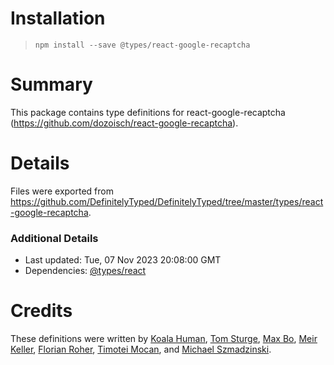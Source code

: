 # Installation
> `npm install --save @types/react-google-recaptcha`

# Summary
This package contains type definitions for react-google-recaptcha (https://github.com/dozoisch/react-google-recaptcha).

# Details
Files were exported from https://github.com/DefinitelyTyped/DefinitelyTyped/tree/master/types/react-google-recaptcha.

### Additional Details
 * Last updated: Tue, 07 Nov 2023 20:08:00 GMT
 * Dependencies: [@types/react](https://npmjs.com/package/@types/react)

# Credits
These definitions were written by [Koala Human](https://github.com/KoalaHuman), [Tom Sturge](https://github.com/tomsturge), [Max Bo](https://github.com/MaxwellBo), [Meir Keller](https://github.com/meirkl), [Florian Roher](https://github.com/RohrerF), [Timotei Mocan](https://github.com/mocantimoteidavid), and [Michael Szmadzinski](https://github.com/smujmaiku).
